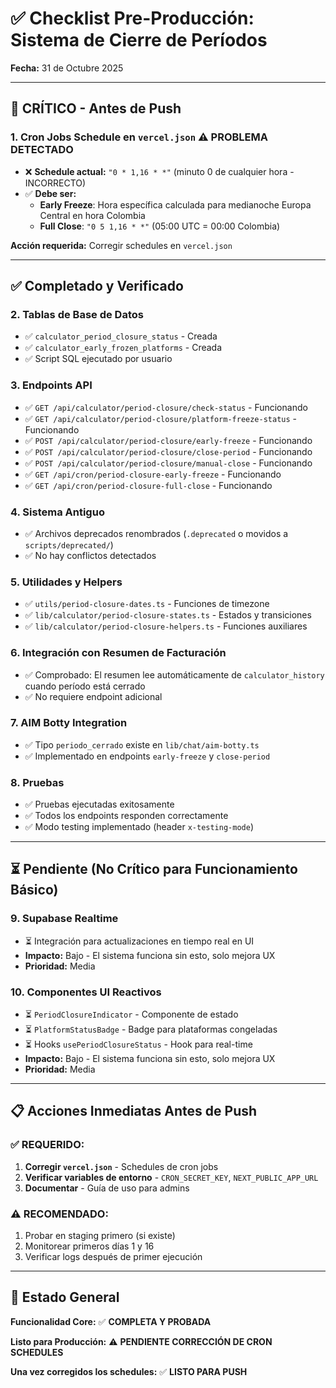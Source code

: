 # ✅ Checklist Pre-Producción: Sistema de Cierre de Períodos

**Fecha:** 31 de Octubre 2025

---

## 🔴 CRÍTICO - Antes de Push

### 1. Cron Jobs Schedule en `vercel.json` ⚠️ **PROBLEMA DETECTADO**
- ❌ **Schedule actual:** `"0 * 1,16 * *"` (minuto 0 de cualquier hora - INCORRECTO)
- ✅ **Debe ser:**
  - **Early Freeze**: Hora específica calculada para medianoche Europa Central en hora Colombia
  - **Full Close**: `"0 5 1,16 * *"` (05:00 UTC = 00:00 Colombia)

**Acción requerida:** Corregir schedules en `vercel.json`

---

## ✅ Completado y Verificado

### 2. Tablas de Base de Datos
- ✅ `calculator_period_closure_status` - Creada
- ✅ `calculator_early_frozen_platforms` - Creada
- ✅ Script SQL ejecutado por usuario

### 3. Endpoints API
- ✅ `GET /api/calculator/period-closure/check-status` - Funcionando
- ✅ `GET /api/calculator/period-closure/platform-freeze-status` - Funcionando
- ✅ `POST /api/calculator/period-closure/early-freeze` - Funcionando
- ✅ `POST /api/calculator/period-closure/close-period` - Funcionando
- ✅ `POST /api/calculator/period-closure/manual-close` - Funcionando
- ✅ `GET /api/cron/period-closure-early-freeze` - Funcionando
- ✅ `GET /api/cron/period-closure-full-close` - Funcionando

### 4. Sistema Antiguo
- ✅ Archivos deprecados renombrados (`.deprecated` o movidos a `scripts/deprecated/`)
- ✅ No hay conflictos detectados

### 5. Utilidades y Helpers
- ✅ `utils/period-closure-dates.ts` - Funciones de timezone
- ✅ `lib/calculator/period-closure-states.ts` - Estados y transiciones
- ✅ `lib/calculator/period-closure-helpers.ts` - Funciones auxiliares

### 6. Integración con Resumen de Facturación
- ✅ Comprobado: El resumen lee automáticamente de `calculator_history` cuando período está cerrado
- ✅ No requiere endpoint adicional

### 7. AIM Botty Integration
- ✅ Tipo `periodo_cerrado` existe en `lib/chat/aim-botty.ts`
- ✅ Implementado en endpoints `early-freeze` y `close-period`

### 8. Pruebas
- ✅ Pruebas ejecutadas exitosamente
- ✅ Todos los endpoints responden correctamente
- ✅ Modo testing implementado (header `x-testing-mode`)

---

## ⏳ Pendiente (No Crítico para Funcionamiento Básico)

### 9. Supabase Realtime
- ⏳ Integración para actualizaciones en tiempo real en UI
- **Impacto:** Bajo - El sistema funciona sin esto, solo mejora UX
- **Prioridad:** Media

### 10. Componentes UI Reactivos
- ⏳ `PeriodClosureIndicator` - Componente de estado
- ⏳ `PlatformStatusBadge` - Badge para plataformas congeladas
- ⏳ Hooks `usePeriodClosureStatus` - Hook para real-time
- **Impacto:** Bajo - El sistema funciona sin esto, solo mejora UX
- **Prioridad:** Media

---

## 📋 Acciones Inmediatas Antes de Push

### ✅ REQUERIDO:
1. **Corregir `vercel.json`** - Schedules de cron jobs
2. **Verificar variables de entorno** - `CRON_SECRET_KEY`, `NEXT_PUBLIC_APP_URL`
3. **Documentar** - Guía de uso para admins

### ⚠️ RECOMENDADO:
1. Probar en staging primero (si existe)
2. Monitorear primeros días 1 y 16
3. Verificar logs después de primer ejecución

---

## 🎯 Estado General

**Funcionalidad Core:** ✅ **COMPLETA Y PROBADA**

**Listo para Producción:** ⚠️ **PENDIENTE CORRECCIÓN DE CRON SCHEDULES**

**Una vez corregidos los schedules:** ✅ **LISTO PARA PUSH**

